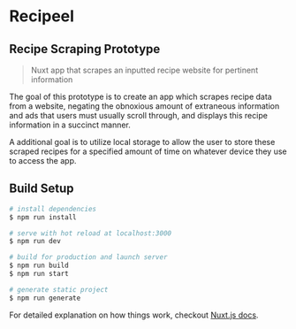 # Recipeel

## Recipe Scraping Prototype

> Nuxt app that scrapes an inputted recipe website for pertinent information

The goal of this prototype is to create an app which scrapes recipe data from a website, negating the obnoxious amount of extraneous information and ads that users must usually scroll through, and displays this recipe information in a succinct manner.

A additional goal is to utilize local storage to allow the user to store these scraped recipes for a specified amount of time on whatever device they use to access the app.

## Build Setup

``` bash
# install dependencies
$ npm run install

# serve with hot reload at localhost:3000
$ npm run dev

# build for production and launch server
$ npm run build
$ npm run start

# generate static project
$ npm run generate
```

For detailed explanation on how things work, checkout [Nuxt.js docs](https://nuxtjs.org).
